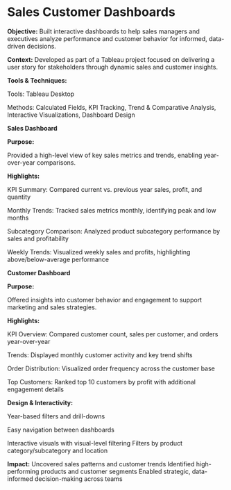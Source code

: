 # Sales Customer Dashboards

**Objective:**
Built interactive dashboards to help sales managers and executives analyze performance and customer behavior for informed, data-driven decisions.

**Context:**
Developed as part of a Tableau project focused on delivering a user story for stakeholders through dynamic sales and customer insights.

**Tools & Techniques:**

Tools: Tableau Desktop

Methods: Calculated Fields, KPI Tracking, Trend & Comparative Analysis, Interactive Visualizations, Dashboard Design

**Sales Dashboard**

**Purpose:**

Provided a high-level view of key sales metrics and trends, enabling year-over-year comparisons.

**Highlights:**

KPI Summary: Compared current vs. previous year sales, profit, and quantity

Monthly Trends: Tracked sales metrics monthly, identifying peak and low months

Subcategory Comparison: Analyzed product subcategory performance by sales and profitability

Weekly Trends: Visualized weekly sales and profits, highlighting above/below-average performance

**Customer Dashboard**

**Purpose:**

Offered insights into customer behavior and engagement to support marketing and sales strategies.

**Highlights:**

KPI Overview: Compared customer count, sales per customer, and orders year-over-year

Trends: Displayed monthly customer activity and key trend shifts

Order Distribution: Visualized order frequency across the customer base

Top Customers: Ranked top 10 customers by profit with additional engagement details

**Design & Interactivity:**

Year-based filters and drill-downs

Easy navigation between dashboards

Interactive visuals with visual-level filtering
Filters by product category/subcategory and location

**Impact:**
Uncovered sales patterns and customer trends
Identified high-performing products and customer segments
Enabled strategic, data-informed decision-making across teams
